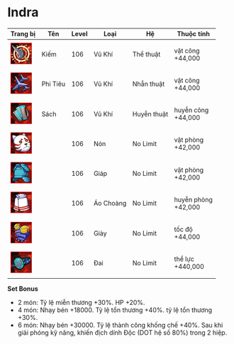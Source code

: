 # Indra



| Trang bị                                      | Tên      | Level | Loại      | Hệ          | Thuộc tính                    |
| --------------------------------------------- | -------- | ----- | --------- | ----------- | ----------------------------- |
| ![](<../../.gitbook/assets/image (263).png>)  | Kiếm     | 106   | Vũ Khí    | Thể thuật   | <p>vật công<br>+44,000</p>    |
| ![](<../../.gitbook/assets/image (994).png>)  | Phi Tiêu | 106   | Vũ Khí    | Nhẫn thuật  | <p>vật công<br>+44,000</p>    |
| ![](<../../.gitbook/assets/image (973).png>)  | Sách     | 106   | Vũ Khí    | Huyễn thuật | <p>huyễn công<br>+44,000</p>  |
| ![](<../../.gitbook/assets/image (993).png>)  |          | 106   | Nón       | No Limit    | <p>vật phòng<br>+42,000</p>   |
| ![](<../../.gitbook/assets/image (204).png>)  |          | 106   | Giáp      | No Limit    | <p>vật phòng<br>+42,000</p>   |
| ![](<../../.gitbook/assets/image (961).png>)  |          | 106   | Áo Choàng | No Limit    | <p>huyễn phòng<br>+42,000</p> |
| ![](<../../.gitbook/assets/image (1056).png>) |          | 106   | Giày      | No Limit    | <p>tốc độ<br>+44,000</p>      |
| ![](<../../.gitbook/assets/image (1047).png>) |          | 106   | Đai       | No Limit    | <p>thể lực<br>+440,000</p>    |

&#x20;

**Set Bonus**

* &#x20;2 món: Tỷ lệ miễn thương +30%. HP +20%.
* &#x20;4 món: Nhạy bén +18000. Tỷ lệ tổn thương +40%. tỷ lệ tổn thương +30%.
* &#x20;6 món: Nhạy bén +30000. Tỷ lệ thành công khống chế +40%. Sau khi giải phóng kỹ năng, khiến địch dính Độc (DOT hệ số 80%) trong 2 hiệp.
